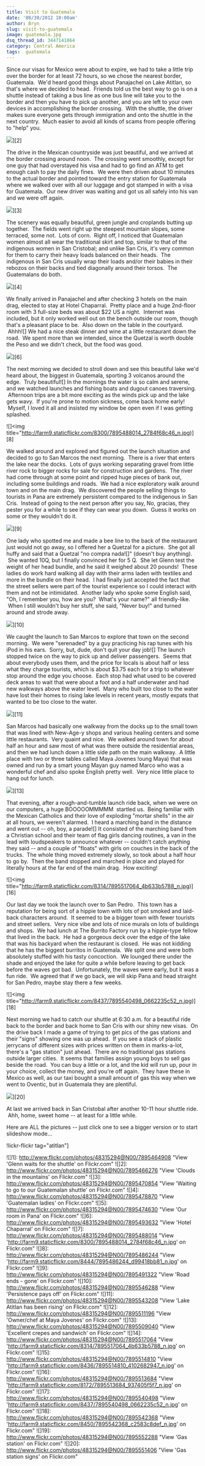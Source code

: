 ```yaml
---
title: Visit to Guatemala
date: '08/30/2012 10:00am'
author: Bryn
slug: visit-to-guatemala
image: guatemala.jpg
dsq_thread_id: 3447141864
category: Central America
tags:  guatemala
---
```

Since our visas for Mexico were about to expire, we had to take a little trip over the border for at least 72 hours, so we chose the nearest border, Guatemala.  We'd heard good things about Panajachel on Lake Atitlan, so that's where we decided to head.  Friends told us the best way to go is on a shuttle instead of taking a bus line as one bus line will take you to the border and then you have to pick up another, and you are left to your own devices in accomplishing the border crossing.  With the shuttle, the driver makes sure everyone gets through immigration and onto the shuttle in the next country.  Much easier to avoid all kinds of scams from people offering to "help" you.

![](http://farm9.staticflickr.com/8318/7895464908_2ca09b608a_n.jpg)][2]

The drive in the Mexican countryside was just beautiful, and we arrived at the border crossing around noon.  The crossing went smoothly, except for one guy that had overstayed his visa and had to go find an ATM to get enough cash to pay the daily fines.  We were then driven about 10 minutes to the actual border and pointed toward the entry station for Guatemala where we walked over with all our luggage and got stamped in with a visa for Guatemala.  Our new driver was waiting and got us all safely into his van and we were off again.

![](http://farm9.staticflickr.com/8316/7895470854_bd8c7d10a2_n.jpg)][3]

The scenery was equally beautiful, green jungle and croplands butting up together.  The fields went right up the steepest mountain slopes, some terraced, some not.  Lots of corn.  Right off, I noticed that Guatemalan women almost all wear the traditional skirt and top, similar to that of the indigenous women in San Cristobal; and unlike San Cris, it's very common for them to carry their heavy loads balanced on their heads.  The indigenous in San Cris usually wrap their loads and/or their babies in their rebozos on their backs and tied diagonally around their torsos.  The Guatemalans do both.

![](http://farm9.staticflickr.com/8297/7895478870_8147990e98_n.jpg)][4]

We finally arrived in Panajachel and after checking 3 hotels on the main drag, elected to stay at Hotel Chaparral.  Pretty place and a huge 2nd-floor room with 3 full-size beds was about $22 US a night.  Internet was included, but it only worked well out on the bench outside our room, though that's a pleasant place to be.  Also down on the table in the courtyard.  Ahhh![] We had a nice steak dinner and wine at a little restaurant down the road.  We spent more than we intended, since the Quetzal is worth double the Peso and we didn't check, but the food was good.

![](http://farm9.staticflickr.com/8034/7895474630_4c5c403277_n.jpg)][6]

The next morning we decided to stroll down and see this beautiful lake we'd heard about, the biggest in Guatemala, sporting 3 volcanos around the edge.  Truly beautiful![] In the mornings the water is so calm and serene, and we watched launches and fishing boats and dugout canoes traversing.  Afternoon trips are a bit more exciting as the winds pick up and the lake gets wavy.  If you're prone to motion sickness, come back home early!  Myself, I loved it all and insisted my window be open even if I was getting splashed.

![]<img title="http://farm9.staticflickr.com/8300/7895488014_2784f68c46_n.jpg)][8]

We walked around and explored and figured out the launch situation and decided to go to San Marcos the next morning.  There is a river that enters the lake near the docks.  Lots of guys working separating gravel from little river rock to bigger rocks for sale for construction and gardens.  The river had come through at some point and ripped huge pieces of bank out, including some buildings and roads.  We had a nice exploratory walk around town and on the main drag.  We discovered the people selling things to tourists in Pana are extremely persistent compared to the indigenous in San Cris.  Instead of going to the next person after you say, No, gracias, they pester you for a while to see if they can wear you down.  Guess it works on some or they wouldn't do it.

![](http://farm9.staticflickr.com/8042/7895491322_4dd780b105_n.jpg)][9]

One lady who spotted me and made a bee line to the back of the restaurant just would not go away, so I offered her a Quetzal for a picture.  She got all huffy and said that a Quetzal "no compra nada![]" (doesn't buy anything).  She wanted 10Q, but I finally convinced her for 5 Q.  She let Glenn test the weight of her head bundle, and he said it weighed about 20 pounds!  These ladies do work hard walking all day with their arms laden with textiles and more in the bundle on their head.  I had finally just accepted the fact that the street sellers were part of the tourist experience so I could interact with them and not be intimidated.  Another lady who spoke some English said, "Oh, I remember you, how are you?  What's your name?" all friendly-like.  When I still wouldn't buy her stuff, she said, "Never buy!" and turned around and strode away.

![](http://farm9.staticflickr.com/8169/7895546288_cdaecf0bce_n.jpg)][10]

We caught the launch to San Marcos to explore that town on the second morning.  We were "serenaded" by a guy practicing his rap tunes with his iPod in his ears.  Sorry, but, dude, don't quit your day job![] The launch stopped twice on the way to pick up and deliver passengers.  Seems that about everybody uses them, and the price for locals is about half or less what they charge tourists, which is about $3.75 each for a trip to whatever stop around the edge you choose.  Each stop had what used to be covered deck areas to wait that were about a foot and a half underwater and had new walkways above the water level.  Many who built too close to the water have lost their homes to rising lake levels in recent years, mostly expats that wanted to be too close to the water.



![](http://farm9.staticflickr.com/8443/7895543208_0f137ef124_n.jpg)][11]

San Marcos had basically one walkway from the docks up to the small town that was lined with New-Age-y shops and various healing centers and some little restaurants.  Very quaint and nice.  We walked around town for about half an hour and saw most of what was there outside the residential areas, and then we had lunch down a little side path on the main walkway.  A little place with two or three tables called Maya Jovenes !oung Maya) that was owned and run by a smart young Mayan guy named Marco who was a wonderful chef and also spoke English pretty well.  Very nice little place to hang out for lunch.

![](http://farm9.staticflickr.com/8300/7895511196_fbe02c8094_n.jpg)][13]

That evening, after a rough-and-tumble launch ride back, when we were on our computers, a huge BOOOOOMMMMM  startled us.  Being familiar with the Mexican Catholics and their love of exploding "mortar shells" in the air at all hours, we weren't alarmed.  I heard a marching band in the distance and went out -- oh, boy, a parade![] It consisted of the marching band from a Christian school and their team of flag girls dancing routines, a van in the lead with loudspeakers to announce whatever -- couldn't catch anything they said -- and a couple of "floats" with girls on couches in the back of the trucks.  The whole thing moved extremely slowly, so took about a half hour to go by.  Then the band stopped and marched in place and played for literally hours at the far end of the main drag.  How exciting!

![]<img title="http://farm9.staticflickr.com/8314/7895517064_4b633b5788_n.jpg)][16]

Our last day we took the launch over to San Pedro.  This town has a reputation for being sort of a hippie town with lots of pot smoked and laid-back characters around.  It seemed to be a bigger town with fewer tourists and street sellers.  Very nice vibe and lots of nice murals on lots of buildings and shops.  We had lunch at The Burrito Factory run by a hippie-type fellow that lived in the back.  He had a gorgeous deck over the edge of the lake that was his backyard when the restaurant is closed.  He was not kidding that he has the biggest burritos in Guatemala.  We split one and were both absolutely stuffed with his tasty concoction.  We lounged there under the shade and enjoyed the lake for quite a while before leaving to get back before the waves got bad.  Unfortunately, the waves were early, but it was a fun ride.  We agreed that if we go back, we will skip Pana and head straight for San Pedro, maybe stay there a few weeks.

![]<img title="http://farm9.staticflickr.com/8437/7895540498_0662235c52_n.jpg)][18]

Next morning we had to catch our shuttle at 6:30 a.m. for a beautiful ride back to the border and back home to San Cris with our shiny new visas.  On the drive back I made a game of trying to get pics of the gas stations and their "signs" showing one was up ahead.  If you see a stack of plastic jerrycans of different sizes with prices written on them in marks-a-lot, there's a "gas station" just ahead.  There are no traditional gas stations outside larger cities.  It seems that families assign young boys to sell gas beside the road.  You can buy a little or a lot, and the kid will run up, pour in your choice, collect the money, and you're off again.  They have these in Mexico as well, as our taxi bought a small amount of gas this way when we went to Oventic, but in Guatemala they are plentiful.

![](http://farm9.staticflickr.com/8319/7895552288_612c59ff81_n.jpg)][20]

At last we arrived back in San Cristobal after another 10-11 hour shuttle ride.  Ahh, home, sweet home -- at least for a little while.

Here are ALL the pictures -- just click one to see a bigger version or to start slideshow mode...

!lickr-flickr tag="atitlan"]

 ![]1]: http://www.flickr.com/photos/48315294@N00/7895464908 "View 'Glenn waits for the shuttle' on Flickr.com"
 ![]2]: http://www.flickr.com/photos/48315294@N00/7895466276 "View 'Clouds in the mountains' on Flickr.com"
 ![]3]: http://www.flickr.com/photos/48315294@N00/7895470854 "View 'Waiting to go to our Guatemalan shuttle' on Flickr.com"
 ![]4]: http://www.flickr.com/photos/48315294@N00/7895478870 "View 'Guatemalan ladies' on Flickr.com"
 ![]5]: http://www.flickr.com/photos/48315294@N00/7895474630 "View 'Our room in Pana' on Flickr.com"
 ![]6]: http://www.flickr.com/photos/48315294@N00/7895493632 "View 'Hotel Chaparral' on Flickr.com"
 ![]7]: http://www.flickr.com/photos/48315294@N00/7895488014 "View 'http://farm9.staticflickr.com/8300/7895488014_2784f68c46_n.jpg' on Flickr.com"
 ![]8]: http://www.flickr.com/photos/48315294@N00/7895486244 "View 'http://farm9.staticflickr.com/8444/7895486244_d99418bb81_n.jpg' on Flickr.com"
 ![]9]: http://www.flickr.com/photos/48315294@N00/7895491322 "View 'Road ends - gone' on Flickr.com"
 ![]10]: http://www.flickr.com/photos/48315294@N00/7895546288 "View 'Persistence pays off' on Flickr.com"
 ![]11]: http://www.flickr.com/photos/48315294@N00/7895543208 "View 'Lake Atitlan has been rising' on Flickr.com"
 ![]12]: http://www.flickr.com/photos/48315294@N00/7895511196 "View 'Owner/chef at Maya Jovenes' on Flickr.com"
 ![]13]: http://www.flickr.com/photos/48315294@N00/7895509040 "View 'Excellent crepes and sandwich' on Flickr.com"
 ![]14]: http://www.flickr.com/photos/48315294@N00/7895517064 "View 'http://farm9.staticflickr.com/8314/7895517064_4b633b5788_n.jpg' on Flickr.com"
 ![]15]: http://www.flickr.com/photos/48315294@N00/7895514810 "View 'http://farm9.staticflickr.com/8436/7895514810_4102682947_n.jpg' on Flickr.com"
 ![]16]: http://www.flickr.com/photos/48315294@N00/7895513684 "View 'http://farm9.staticflickr.com/8172/7895513684_937405f5f7_n.jpg' on Flickr.com"
 ![]17]: http://www.flickr.com/photos/48315294@N00/7895540498 "View 'http://farm9.staticflickr.com/8437/7895540498_0662235c52_n.jpg' on Flickr.com"
 ![]18]: http://www.flickr.com/photos/48315294@N00/7895542368 "View 'http://farm9.staticflickr.com/8450/7895542368_c2583c8def_n.jpg' on Flickr.com"
 ![]19]: http://www.flickr.com/photos/48315294@N00/7895552288 "View 'Gas station' on Flickr.com"
 ![]20]: http://www.flickr.com/photos/48315294@N00/7895551406 "View 'Gas station signs' on Flickr.com"